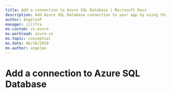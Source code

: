 ```yaml
---
title: Add a connection to Azure SQL Database | Microsoft Docs
description: Add Azure SQL Database connection to your app by using the Visual Studio Connected Services
author: AngelosP
manager: jillfra
ms.custom: vs-azure
ms.workload: azure-vs
ms.topic: conceptual
ms.date: 06/10/2020
ms.author: angelpe
---
```

# Add a connection to Azure SQL Database

